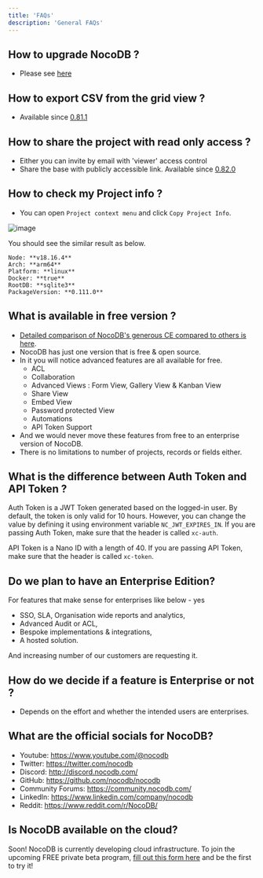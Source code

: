 ```yaml
---
title: 'FAQs'
description: 'General FAQs'
---
```


## How to upgrade NocoDB ?

- Please see [here](https://docs.nocodb.com/getting-started/upgrading) 

## How to export CSV from the grid view ?

- Available since [0.81.1](https://github.com/nocodb/nocodb/releases/tag/0.81.1)

## How to share the project with read only access ?

- Either you can invite by email with 'viewer' access control
- Share the base with publicly accessible link. Available since [0.82.0](https://github.com/nocodb/nocodb/releases/tag/0.82.0) 

## How to check my Project info ?

- You can open `Project context menu` and click ``Copy Project Info``.

![image](/img/content/copy-proj-info.png)

You should see the similar result as below.

```
Node: **v18.16.4**
Arch: **arm64**
Platform: **linux**
Docker: **true**
RootDB: **sqlite3**
PackageVersion: **0.111.0**
```

## What is available in free version ?
- [Detailed comparison of NocoDB's generous CE compared to others is here](https://github.com/orgs/nocodb/projects/13).
- NocoDB has just one version that is free & open source.
- In it you will notice advanced features are all available for free.
    - ACL
    - Collaboration
    - Advanced Views : Form View, Gallery View & Kanban View
    - Share View
    - Embed View 
    - Password protected View
    - Automations
    - API Token Support
- And we would never move these features from free to an enterprise version of NocoDB.
- There is no limitations to number of projects, records or fields either.

## What is the difference between Auth Token and API Token ?

Auth Token is a JWT Token generated based on the logged-in user. By default, the token is only valid for 10 hours. However, you can change the value by defining it using environment variable `NC_JWT_EXPIRES_IN`. If you are passing Auth Token, make sure that the header is called `xc-auth`.

API Token is a Nano ID with a length of 40. If you are passing API Token, make sure that the header is called `xc-token`.

## Do we plan to have an Enterprise Edition?
For features that make sense for enterprises like below - yes 
- SSO, SLA, Organisation wide reports and analytics, 
- Advanced Audit or ACL,  
- Bespoke implementations & integrations,
- A hosted solution.
   
And increasing number of our customers are requesting it.  

## How do we decide if a feature is Enterprise or not ?

- Depends on the effort and whether the intended users are enterprises.
 
## What are the official socials for NocoDB?

- Youtube: https://www.youtube.com/@nocodb
- Twitter: https://twitter.com/nocodb
- Discord: http://discord.nocodb.com/
- GitHub: https://github.com/nocodb/nocodb
- Community Forums: https://community.nocodb.com/
- LinkedIn: https://www.linkedin.com/company/nocodb
- Reddit: https://www.reddit.com/r/NocoDB/

## Is NocoDB available on the cloud?

Soon! NocoDB is currently developing cloud infrastructure.
To join the upcoming FREE private beta program, [fill out this form here](https://docs.google.com/forms/d/e/1FAIpQLSfKLe8Rcrq0uo2_jM5W1kbVBbzDiQ3IvlP8Iov61FTekVAvzA/viewform) and be the first to try it!
